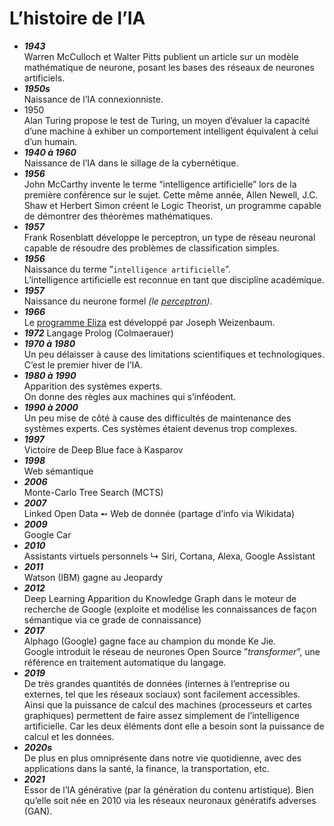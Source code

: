 # **L’histoire de l’IA**

* _**1943**_  
  Warren McCulloch et Walter Pitts publient un article sur un modèle mathématique de neurone, posant les bases des réseaux de neurones artificiels.
* _**1950s**_  
  Naissance de l’IA connexionniste.
* 1950  
  Alan Turing propose le test de Turing, un moyen d’évaluer la capacité d’une machine à exhiber un comportement intelligent équivalent à celui d’un humain.
* _**1940 à 1960**_  
  Naissance de l’IA dans le sillage de la cybernétique.
* _**1956**_  
  John McCarthy invente le terme “intelligence artificielle” lors de la première conférence sur le sujet. Cette même année, Allen Newell, J.C. Shaw et Herbert Simon créent le Logic Theorist, un programme capable de démontrer des théorèmes mathématiques.
* _**1957**_  
  Frank Rosenblatt développe le perceptron, un type de réseau neuronal capable de résoudre des problèmes de classification simples.
* _**1956**_  
  Naissance du terme ”`intelligence artificielle`”.  
  L’intelligence artificielle est reconnue en tant que discipline académique.
* _**1957**_  
  Naissance du neurone formel _(le [perceptron](/Docs/basics/perceptron))_.
* _**1966**_  
  Le [programme Eliza](../../ethics/eliza) est développé par Joseph Weizenbaum.
* _**1972**_
  Langage Prolog (Colmaerauer)
* _**1970 à 1980**_  
  Un peu délaisser à cause des limitations scientifiques et technologiques.
  C’est le premier hiver de l’IA.
* _**1980 à 1990**_  
  Apparition des systèmes experts.  
  On donne des règles aux machines qui s’inféodent.  
* _**1990 à 2000**_  
  Un peu mise de côté à cause des difficultés de maintenance des systèmes experts.
  Ces systèmes étaient devenus trop complexes.
* _**1997**_  
  Victoire de Deep Blue face à Kasparov
* _**1998**_  
  Web sémantique
* _**2006**_  
  Monte-Carlo Tree Search (MCTS)
* _**2007**_  
  Linked Open Data ➻ Web de donnée (partage d’info via Wikidata)
* _**2009**_  
  Google Car
* _**2010**_  
  Assistants virtuels personnels
  ↳ Siri, Cortana, Alexa, Google Assistant
* _**2011**_  
  Watson (IBM) gagne au Jeopardy
* _**2012**_  
  Deep Learning
  Apparition du Knowledge Graph dans le moteur de recherche de Google (exploite et modélise les connaissances de façon sémantique via ce grade de connaissance)
* _**2017**_  
  Alphago (Google) gagne face au champion du monde Ke Jie.  
  Google introduit le réseau de neurones Open Source ”_transformer_”, une référence en traitement automatique du langage.
* _**2019**_  
  De très grandes quantités de données (internes à l’entreprise ou externes, tel que les réseaux sociaux) sont facilement accessibles.  
  Ainsi que la puissance de calcul des machines (processeurs et cartes graphiques) permettent de faire assez simplement de l’intelligence artificielle. Car les deux éléments dont elle a besoin sont la puissance de calcul et les données.  
* _**2020s**_  
  De plus en plus omniprésente dans notre vie quotidienne, avec des applications dans la santé, la finance, la transportation, etc.
* _**2021**_  
  Essor de l’IA générative (par la génération du contenu artistique). Bien qu’elle soit née en 2010 via les réseaux neuronaux génératifs adverses (GAN).